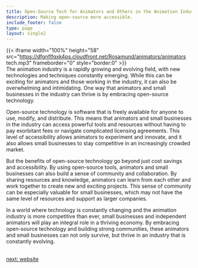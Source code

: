 ```yaml
---
title: Open-Source Tech for Animators and Others in the Animation Industry
description: Making open-source more accessible.
include_footer: false
type: page
layout: single2
---
```


{{< iframe width="100%" height="58" src="https://dfgnflfqxk4ps.cloudfront.net/Rosamund/animators/animators tech.mp3" frameborder="0" style="border:0" >}}<br>
The animation industry is a rapidly growing and evolving field, with new technologies and techniques constantly emerging. While this can be exciting for animators and those working in the industry, it can also be overwhelming and intimidating. One way that animators and small businesses in the industry can thrive is by embracing open-source technology.

Open-source technology is software that is freely available for anyone to use, modify, and distribute. This means that animators and small businesses in the industry can access powerful tools and resources without having to pay exorbitant fees or navigate complicated licensing agreements. This level of accessibility allows animators to experiment and innovate, and it also allows small businesses to stay competitive in an increasingly crowded market.

But the benefits of open-source technology go beyond just cost savings and accessibility. By using open-source tools, animators and small businesses can also build a sense of community and collaboration. By sharing resources and knowledge, animators can learn from each other and work together to create new and exciting projects. This sense of community can be especially valuable for small businesses, which may not have the same level of resources and support as larger companies.

In a world where technology is constantly changing and the animation industry is more competitive than ever, small businesses and independent animators will play an integral role in a thriving economy. By embracing open-source technology and building strong communities, these animators and small businesses can not only survive, but thrive in an industry that is constantly evolving.

<br>
<a href="https://workdojos.com/animators/website">next: website</a>
<br>
</p>